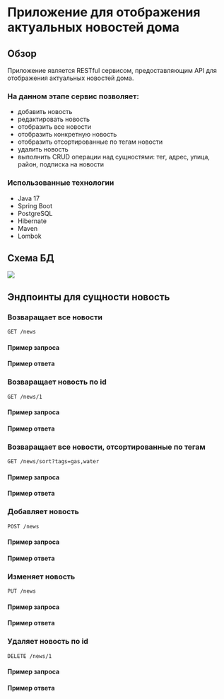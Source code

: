 # Приложение для отображения актуальных новостей дома

## Обзор

Приложение является RESTful сервисом, предоставляющим API для отображения актуальных новостей дома.

### На данном этапе сервис позволяет:

* добавить новость
* редактировать новость
* отобразить все новости
* отобразить конкретную новость
* отобразить отсортированные по тегам новости
* удалить новость
* выполнить CRUD операции над сущностями: тег, адрес, улица, район, подписка на новости

### Использованные технологии

* Java 17
* Spring Boot
* PostgreSQL
* Hibernate
* Maven
* Lombok

## Схема БД

![](../Downloads/drawSQL-nir-export-2023-02-10.png)

## Эндпоинты для сущности новость

### Возваращает все новости

`GET /news`

#### Пример запроса

#### Пример ответа

### Возваращает новость по id

`GET /news/1`

#### Пример запроса

#### Пример ответа

### Возваращает все новости, отсортированные по тегам

`GET /news/sort?tags=gas,water`

#### Пример запроса

#### Пример ответа

### Добавляет новость

`POST /news`

#### Пример запроса

#### Пример ответа

### Изменяет новость

`PUT /news`

#### Пример запроса

#### Пример ответа

### Удаляет новость по id

`DELETE /news/1`

#### Пример запроса

#### Пример ответа
